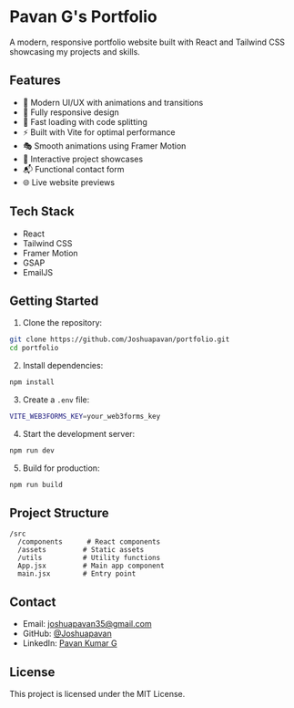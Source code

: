 # Pavan G's Portfolio

A modern, responsive portfolio website built with React and Tailwind CSS showcasing my projects and skills.

## Features

- 🎨 Modern UI/UX with animations and transitions
- 📱 Fully responsive design
- 🚀 Fast loading with code splitting
- ⚡ Built with Vite for optimal performance
- 🎭 Smooth animations using Framer Motion
- 🎯 Interactive project showcases
- 📬 Functional contact form
- 🌐 Live website previews

## Tech Stack

- React
- Tailwind CSS
- Framer Motion
- GSAP
- EmailJS

## Getting Started

1. Clone the repository:
```bash
git clone https://github.com/Joshuapavan/portfolio.git
cd portfolio
```

2. Install dependencies:
```bash
npm install
```

3. Create a `.env` file:
```bash
VITE_WEB3FORMS_KEY=your_web3forms_key
```

4. Start the development server:
```bash
npm run dev
```

5. Build for production:
```bash
npm run build
```

## Project Structure

```
/src
  /components      # React components
  /assets         # Static assets
  /utils          # Utility functions
  App.jsx         # Main app component
  main.jsx        # Entry point
```

## Contact

- Email: joshuapavan35@gmail.com
- GitHub: [@Joshuapavan](https://github.com/Joshuapavan)
- LinkedIn: [Pavan Kumar G](https://www.linkedin.com/in/pavan-kumar-g-906a/)

## License

This project is licensed under the MIT License.
